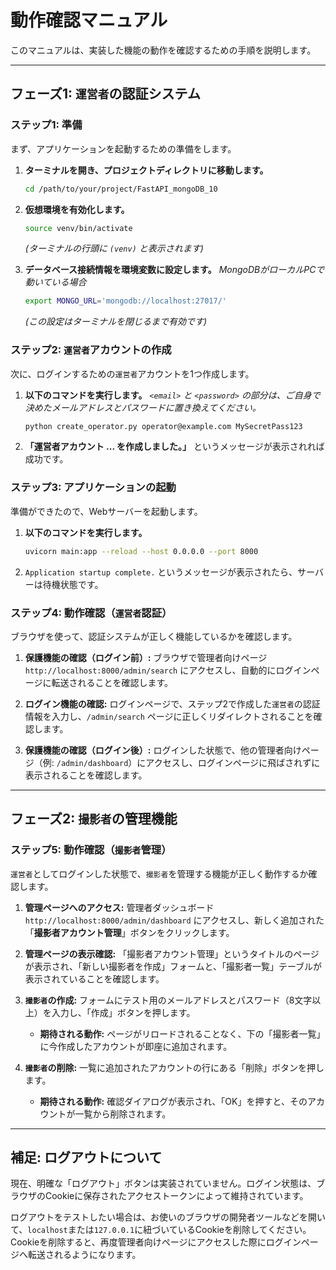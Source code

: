 # 動作確認マニュアル

このマニュアルは、実装した機能の動作を確認するための手順を説明します。

---

## フェーズ1: `運営者`の認証システム

### ステップ1: 準備

まず、アプリケーションを起動するための準備をします。

1.  **ターミナルを開き、プロジェクトディレクトリに移動します。**
    ```bash
    cd /path/to/your/project/FastAPI_mongoDB_10
    ```

2.  **仮想環境を有効化します。**
    ```bash
    source venv/bin/activate
    ```
    *(ターミナルの行頭に `(venv)` と表示されます)*

3.  **データベース接続情報を環境変数に設定します。**
    *MongoDBがローカルPCで動いている場合*
    ```bash
    export MONGO_URL='mongodb://localhost:27017/'
    ```
    *(この設定はターミナルを閉じるまで有効です)*

### ステップ2: `運営者`アカウントの作成

次に、ログインするための`運営者`アカウントを1つ作成します。

1.  **以下のコマンドを実行します。**
    *`<email>` と `<password>` の部分は、ご自身で決めたメールアドレスとパスワードに置き換えてください。*
    ```bash
    python create_operator.py operator@example.com MySecretPass123
    ```

2.  **「運営者アカウント ... を作成しました。」** というメッセージが表示されれば成功です。

### ステップ3: アプリケーションの起動

準備ができたので、Webサーバーを起動します。

1.  **以下のコマンドを実行します。**
    ```bash
    uvicorn main:app --reload --host 0.0.0.0 --port 8000
    ```

2.  `Application startup complete.` というメッセージが表示されたら、サーバーは待機状態です。

### ステップ4: 動作確認（`運営者`認証）

ブラウザを使って、認証システムが正しく機能しているかを確認します。

1.  **保護機能の確認（ログイン前）:**
    ブラウザで管理者向けページ `http://localhost:8000/admin/search` にアクセスし、自動的にログインページに転送されることを確認します。

2.  **ログイン機能の確認:**
    ログインページで、ステップ2で作成した`運営者`の認証情報を入力し、`/admin/search` ページに正しくリダイレクトされることを確認します。

3.  **保護機能の確認（ログイン後）:**
    ログインした状態で、他の管理者向けページ（例: `/admin/dashboard`）にアクセスし、ログインページに飛ばされずに表示されることを確認します。

---

## フェーズ2: `撮影者`の管理機能

### ステップ5: 動作確認（`撮影者`管理）

`運営者`としてログインした状態で、`撮影者`を管理する機能が正しく動作するか確認します。

1.  **管理ページへのアクセス:**
    管理者ダッシュボード `http://localhost:8000/admin/dashboard` にアクセスし、新しく追加された「**撮影者アカウント管理**」ボタンをクリックします。

2.  **管理ページの表示確認:**
    「撮影者アカウント管理」というタイトルのページが表示され、「新しい撮影者を作成」フォームと、「撮影者一覧」テーブルが表示されていることを確認します。

3.  **`撮影者`の作成:**
    フォームにテスト用のメールアドレスとパスワード（8文字以上）を入力し、「作成」ボタンを押します。
    *   **期待される動作:** ページがリロードされることなく、下の「撮影者一覧」に今作成したアカウントが即座に追加されます。

4.  **`撮影者`の削除:**
    一覧に追加されたアカウントの行にある「削除」ボタンを押します。
    *   **期待される動作:** 確認ダイアログが表示され、「OK」を押すと、そのアカウントが一覧から削除されます。

---

## 補足: ログアウトについて

現在、明確な「ログアウト」ボタンは実装されていません。ログイン状態は、ブラウザのCookieに保存されたアクセストークンによって維持されています。

ログアウトをテストしたい場合は、お使いのブラウザの開発者ツールなどを開いて、`localhost`または`127.0.0.1`に紐づいているCookieを削除してください。Cookieを削除すると、再度管理者向けページにアクセスした際にログインページへ転送されるようになります。